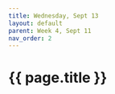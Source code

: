 ```yaml
---
title: Wednesday, Sept 13
layout: default
parent: Week 4, Sept 11
nav_order: 2
---
```


# {{ page.title }}

